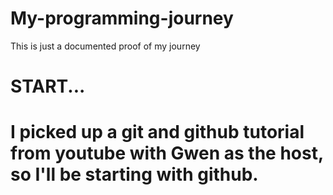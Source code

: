 # My-programming-journey
This is just a documented proof of my journey
<h1>START...<h1>
<p>I picked up a git and github tutorial from youtube with Gwen as the host, so I'll be starting with github.</p>

